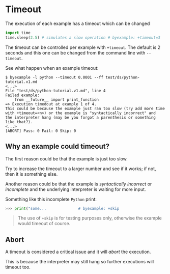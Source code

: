 <!--
Check that we have byexample installed first
$ hash byexample                                    # byexample: +fail-fast

$ alias byexample=byexample\ --pretty\ none

--
-->

# Timeout

The execution of each example has a timeout which can be changed

```python
import time
time.sleep(2.5) # simulates a slow operation # byexample: +timeout=3
```

The timeout can be controlled per example with ``+timeout``. The default
is 2 seconds and this one can be changed from the command line with
``--timeout``.

See what happen when an example timeout:

```
$ byexample -l python --timeout 0.0001 --ff test/ds/python-tutorial.v1.md
<...>
File "test/ds/python-tutorial.v1.md", line 4
Failed example:
    from __future__ import print_function
=> Execution timedout at example 1 of 4.
This could be because the example just ran too slow (try add more time
with +timeout=<n>) or the example is "syntactically incorrect" and
the interpreter hang (may be you forgot a parenthesis or something like that?).
<...>
[ABORT] Pass: 0 Fail: 0 Skip: 0
```

## Why an example could timeout?

The first reason could be that the example is just too slow.

Try to increase the timeout to a larger number and see if it works;
if not, then it is something else.

Another reason could be that the example is *syntactically incorrect*
or *incomplete* and the underlying interpreter is waiting for more
input.

Something like this incomplete ``Python`` print:

```python
>>> print("some...              # byexample: +skip
```

> The use of ``+skip`` is for testing purposes only, otherwise
> the example would timeout of course.

## Abort

A timeout is considered a critical issue and it will *abort* the execution.

This is because the interpreter may still hang so further executions
will timeout too.
